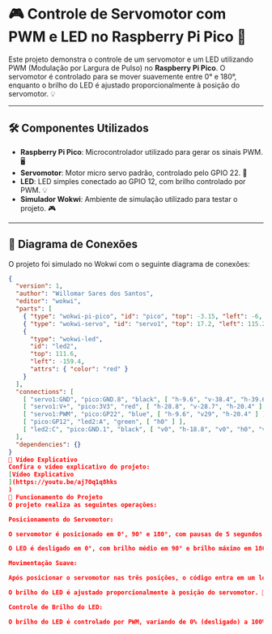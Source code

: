# 🎮 Controle de Servomotor com PWM e LED no Raspberry Pi Pico 🚀

Este projeto demonstra o controle de um servomotor e um LED utilizando PWM (Modulação por Largura de Pulso) no **Raspberry Pi Pico**. O servomotor é controlado para se mover suavemente entre 0° e 180°, enquanto o brilho do LED é ajustado proporcionalmente à posição do servomotor. 💡

---

## 🛠️ Componentes Utilizados

- **Raspberry Pi Pico**: Microcontrolador utilizado para gerar os sinais PWM. 🖥️
- **Servomotor**: Motor micro servo padrão, controlado pelo GPIO 22. 🎯
- **LED**: LED simples conectado ao GPIO 12, com brilho controlado por PWM. 💡
- **Simulador Wokwi**: Ambiente de simulação utilizado para testar o projeto. 🎮

---

## 🔌 Diagrama de Conexões

O projeto foi simulado no Wokwi com o seguinte diagrama de conexões:

```json
{
  "version": 1,
  "author": "Willomar Sares dos Santos",
  "editor": "wokwi",
  "parts": [
    { "type": "wokwi-pi-pico", "id": "pico", "top": -3.15, "left": -6, "attrs": {} },
    { "type": "wokwi-servo", "id": "servo1", "top": 17.2, "left": 115.2, "attrs": {} },
    {
      "type": "wokwi-led",
      "id": "led2",
      "top": 111.6,
      "left": -159.4,
      "attrs": { "color": "red" }
    }
  ],
  "connections": [
    [ "servo1:GND", "pico:GND.8", "black", [ "h-9.6", "v-38.4", "h-39.6" ] ],
    [ "servo1:V+", "pico:3V3", "red", [ "h-28.8", "v-28.7", "h-20.4" ] ],
    [ "servo1:PWM", "pico:GP22", "blue", [ "h-9.6", "v29", "h-20.4" ] ],
    [ "pico:GP12", "led2:A", "green", [ "h0" ] ],
    [ "led2:C", "pico:GND.1", "black", [ "v0", "h-18.8", "v0", "h0", "v0", "h0", "v0" ] ]
  ],
  "dependencies": {}
}
🎥 Vídeo Explicativo
Confira o vídeo explicativo do projeto:
[Vídeo Explicativo
](https://youtu.be/aj70q1q8hks
)
🚀 Funcionamento do Projeto
O projeto realiza as seguintes operações:

Posicionamento do Servomotor:

O servomotor é posicionado em 0°, 90° e 180°, com pausas de 5 segundos em cada posição. ⏱️

O LED é desligado em 0°, com brilho médio em 90° e brilho máximo em 180°. 💡

Movimentação Suave:

Após posicionar o servomotor nas três posições, o código entra em um loop onde o servomotor se move suavemente entre 0° e 180°. 🔄

O brilho do LED é ajustado proporcionalmente à posição do servomotor. 🌈

Controle de Brilho do LED:

O brilho do LED é controlado por PWM, variando de 0% (desligado) a 100% (brilho máximo) conforme a posição do servomotor. 💡
